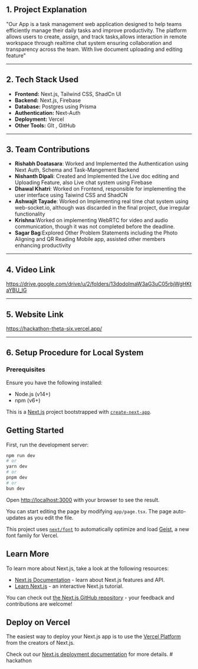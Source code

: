 ## 1. Project Explanation

"Our App is a task management web application designed to help teams efficiently manage their daily tasks and improve productivity. The platform allows users to create, assign, and track tasks,allows interaction in remote workspace through realtime chat system ensuring collaboration and transparency across the team. With live document uploading and editing feature"

---

## 2. Tech Stack Used

- **Frontend:** Next.js, Tailwind CSS, ShadCn UI
- **Backend:** Next.js, Firebase
- **Database:** Postgres using Prisma
- **Authentication:** Next-Auth
- **Deployment:** Vercel
- **Other Tools:** GIt , GitHub

---

## 3. Team Contributions

- **Rishabh Doatasara**: Worked and Implemented the Authentication using Next Auth, Schema and Task-Mangement Backend
- **Nishanth Dipali**: Created and Implemented the Live doc editing and Uploading Feature, also Live chat system using Firebase
- **Dhawal Khatri**: Worked on Frontend, responsible for implementing the user interface using Taiwind CSS and ShadCN
- **Ashwajit Tayade**: Worked on Implementing real time chat system using web-socket.io, although was discarded in the final project, due irregular functionality
- **Krishna**:Worked on implementing WebRTC for video and audio communication, though it was not completed before the deadline.
- **Sagar Bag**:Explored Other Problem Statements including the Photo Aligning and QR Reading Mobile app, assisted other members enhancing productivity

---

## 4. Video Link

https://drive.google.com/drive/u/2/folders/13dodolmaW3aG3uC05rbjWgHKtaYBU_lG

---

## 5. Website Link

https://hackathon-theta-six.vercel.app/

---

## 6. Setup Procedure for Local System

### Prerequisites

Ensure you have the following installed:

- Node.js (v14+)
- npm (v6+)

This is a [Next.js](https://nextjs.org) project bootstrapped with [`create-next-app`](https://nextjs.org/docs/app/api-reference/cli/create-next-app).

## Getting Started

First, run the development server:

```bash
npm run dev
# or
yarn dev
# or
pnpm dev
# or
bun dev
```

Open [http://localhost:3000](http://localhost:3000) with your browser to see the result.

You can start editing the page by modifying `app/page.tsx`. The page auto-updates as you edit the file.

This project uses [`next/font`](https://nextjs.org/docs/app/building-your-application/optimizing/fonts) to automatically optimize and load [Geist](https://vercel.com/font), a new font family for Vercel.

## Learn More

To learn more about Next.js, take a look at the following resources:

- [Next.js Documentation](https://nextjs.org/docs) - learn about Next.js features and API.
- [Learn Next.js](https://nextjs.org/learn) - an interactive Next.js tutorial.

You can check out [the Next.js GitHub repository](https://github.com/vercel/next.js) - your feedback and contributions are welcome!

## Deploy on Vercel

The easiest way to deploy your Next.js app is to use the [Vercel Platform](https://vercel.com/new?utm_medium=default-template&filter=next.js&utm_source=create-next-app&utm_campaign=create-next-app-readme) from the creators of Next.js.

Check out our [Next.js deployment documentation](https://nextjs.org/docs/app/building-your-application/deploying) for more details.
#   h a c k a t h o n 
 
 
